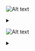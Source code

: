 ![Alt text](https://g.gravizo.com/source/svg/c1?https%3A%2F%2Fraw.githubusercontent.com%2FGreyWayfarer%2FNewRep%2Fmaster%2FREADME.md)
<details> 
<summary></summary>
c1
  digraph G {
    END -> A [label="A-Z, a-z, 0-9"];
    END -> B [label="space"];
    A -> S [label="A-Z, a-z, _"];
    A -> A [label="A-Z, a-z, 0-9"];
    B -> A [label="A-Z, a-z, 0-9"]; 
    S -> B [label="space"];
  }
c1
</details>

![Alt text](https://g.gravizo.com/source/svg/c2?https%3A%2F%2Fraw.githubusercontent.com%2FGreyWayfarer%2FNewRep%2Fmaster%2FREADME.md)
<details> 
<summary></summary>
c2
  digraph S {
    END -> A [label="0-9"];
    END -> C [label="0-9"];
    END -> E [label="-[1-9], 1-9"];
    END -> F [label="0-9"];
    END -> G [label="F, f, L, l"];
    END -> H [label="space"];
    S -> H [label="space"];
    H -> G [label="F, f, L, l"];
    F -> F [label="0-9"];
    G -> F [label="0-9"];
    G -> E [label="-[1-9], 1-9"];
    F -> E [label="-[1-9], 1-9"];
    E -> D [label="e, E"];
    D -> B [label="."];
    D -> C [label="0-9"];
    C -> C [label="0-9"];
    C -> B [label="."];
    B -> S [label="0, 1-9"];
    B -> A [label="0-9"];
    A -> A [label="0-9"];
    A -> S [label="1-9"];
    END -> S [label="0-9"];
  }
c2
</details>
